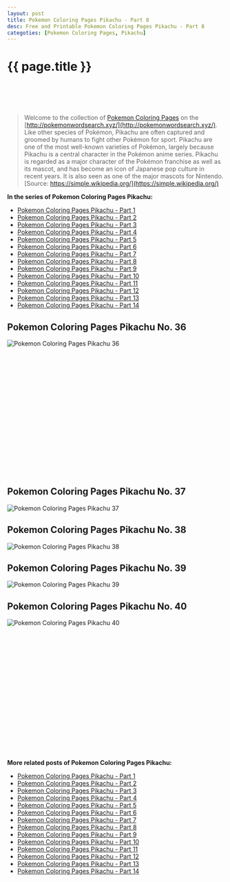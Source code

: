 ```yaml
---
layout: post
title: Pokemon Coloring Pages Pikachu - Part 8
desc: Free and Printable Pokemon Coloring Pages Pikachu - Part 8
categoties: [Pokemon Coloring Pages, Pikachu]
---
```

{{ page.title }}
================
<script async src="//pagead2.googlesyndication.com/pagead/js/adsbygoogle.js"></script><!-- UnderTitleAds --> <ins class="adsbygoogle" style="display:inline-block;width:468px;height:60px" data-ad-client="ca-pub-6753140515841889" data-ad-slot="4010138290"></ins><script> (adsbygoogle = window.adsbygoogle || []).push({}); </script>

> Welcome to the collection of [Pokemon Coloring Pages](http://pokemonwordsearch.xyz/) on the [http://pokemonwordsearch.xyz/](http://pokemonwordsearch.xyz/). Like other species of Pokémon, Pikachu are often captured and groomed by humans to fight other Pokémon for sport. Pikachu are one of the most well-known varieties of Pokémon, largely because Pikachu is a central character in the Pokémon anime series. Pikachu is regarded as a major character of the Pokémon franchise as well as its mascot, and has become an icon of Japanese pop culture in recent years. It is also seen as one of the major mascots for Nintendo. [Source: https://simple.wikipedia.org/](https://simple.wikipedia.org/)

**In the series of Pokemon Coloring Pages Pikachu:**

* [Pokemon Coloring Pages Pikachu - Part 1](http://pokemonwordsearch.xyz/2018/04/26/Pokemon-Coloring-Pages-Pikachu-part-1.html)
* [Pokemon Coloring Pages Pikachu - Part 2](http://pokemonwordsearch.xyz/2018/04/26/Pokemon-Coloring-Pages-Pikachu-part-2.html)
* [Pokemon Coloring Pages Pikachu - Part 3](http://pokemonwordsearch.xyz/2018/04/26/Pokemon-Coloring-Pages-Pikachu-part-3.html)
* [Pokemon Coloring Pages Pikachu - Part 4](http://pokemonwordsearch.xyz/2018/04/26/Pokemon-Coloring-Pages-Pikachu-part-4.html)
* [Pokemon Coloring Pages Pikachu - Part 5](http://pokemonwordsearch.xyz/2018/04/26/Pokemon-Coloring-Pages-Pikachu-part-5.html)
* [Pokemon Coloring Pages Pikachu - Part 6](http://pokemonwordsearch.xyz/2018/04/26/Pokemon-Coloring-Pages-Pikachu-part-6.html)
* [Pokemon Coloring Pages Pikachu - Part 7](http://pokemonwordsearch.xyz/2018/04/26/Pokemon-Coloring-Pages-Pikachu-part-7.html)
* [Pokemon Coloring Pages Pikachu - Part 8](http://pokemonwordsearch.xyz/2018/04/26/Pokemon-Coloring-Pages-Pikachu-part-8.html)
* [Pokemon Coloring Pages Pikachu - Part 9](http://pokemonwordsearch.xyz/2018/04/26/Pokemon-Coloring-Pages-Pikachu-part-9.html)
* [Pokemon Coloring Pages Pikachu - Part 10](http://pokemonwordsearch.xyz/2018/04/26/Pokemon-Coloring-Pages-Pikachu-part-10.html)
* [Pokemon Coloring Pages Pikachu - Part 11](http://pokemonwordsearch.xyz/2018/04/26/Pokemon-Coloring-Pages-Pikachu-part-11.html)
* [Pokemon Coloring Pages Pikachu - Part 12](http://pokemonwordsearch.xyz/2018/04/26/Pokemon-Coloring-Pages-Pikachu-part-12.html)
* [Pokemon Coloring Pages Pikachu - Part 13](http://pokemonwordsearch.xyz/2018/04/26/Pokemon-Coloring-Pages-Pikachu-part-13.html)
* [Pokemon Coloring Pages Pikachu - Part 14](http://pokemonwordsearch.xyz/2018/04/26/Pokemon-Coloring-Pages-Pikachu-part-14.html)

## Pokemon Coloring Pages Pikachu No. 36
![Pokemon Coloring Pages Pikachu 36](http://pokemonwordsearch.xyz/images/Pokemon-Coloring-Pages-Pikachu%20(36).jpg "Pokemon Coloring Pages Pikachu 36")

<script async src="//pagead2.googlesyndication.com/pagead/js/adsbygoogle.js"></script><!-- Texxtonly --><ins class="adsbygoogle" style="display:inline-block;width:336px;height:280px" data-ad-client="ca-pub-6753140515841889" data-ad-slot="3207852233"></ins><script>(adsbygoogle = window.adsbygoogle || []).push({}); </script>

## Pokemon Coloring Pages Pikachu No. 37
![Pokemon Coloring Pages Pikachu 37](http://pokemonwordsearch.xyz/images/Pokemon-Coloring-Pages-Pikachu%20(37).jpg "Pokemon Coloring Pages Pikachu 37")

## Pokemon Coloring Pages Pikachu No. 38
![Pokemon Coloring Pages Pikachu 38](http://pokemonwordsearch.xyz/images/Pokemon-Coloring-Pages-Pikachu%20(38).jpg "Pokemon Coloring Pages Pikachu 38")

## Pokemon Coloring Pages Pikachu No. 39
![Pokemon Coloring Pages Pikachu 39](http://pokemonwordsearch.xyz/images/Pokemon-Coloring-Pages-Pikachu%20(39).jpg "Pokemon Coloring Pages Pikachu 39")

## Pokemon Coloring Pages Pikachu No. 40
![Pokemon Coloring Pages Pikachu 40](http://pokemonwordsearch.xyz/images/Pokemon-Coloring-Pages-Pikachu%20(40).jpg "Pokemon Coloring Pages Pikachu 40")

<script async src="//pagead2.googlesyndication.com/pagead/js/adsbygoogle.js"></script><!-- Texxtonly --><ins class="adsbygoogle" style="display:inline-block;width:336px;height:280px" data-ad-client="ca-pub-6753140515841889" data-ad-slot="3207852233"></ins><script>(adsbygoogle = window.adsbygoogle || []).push({}); </script>

**More related posts of Pokemon Coloring Pages Pikachu:**

* [Pokemon Coloring Pages Pikachu - Part 1](http://pokemonwordsearch.xyz/2018/04/26/Pokemon-Coloring-Pages-Pikachu-part-1.html)
* [Pokemon Coloring Pages Pikachu - Part 2](http://pokemonwordsearch.xyz/2018/04/26/Pokemon-Coloring-Pages-Pikachu-part-2.html)
* [Pokemon Coloring Pages Pikachu - Part 3](http://pokemonwordsearch.xyz/2018/04/26/Pokemon-Coloring-Pages-Pikachu-part-3.html)
* [Pokemon Coloring Pages Pikachu - Part 4](http://pokemonwordsearch.xyz/2018/04/26/Pokemon-Coloring-Pages-Pikachu-part-4.html)
* [Pokemon Coloring Pages Pikachu - Part 5](http://pokemonwordsearch.xyz/2018/04/26/Pokemon-Coloring-Pages-Pikachu-part-5.html)
* [Pokemon Coloring Pages Pikachu - Part 6](http://pokemonwordsearch.xyz/2018/04/26/Pokemon-Coloring-Pages-Pikachu-part-6.html)
* [Pokemon Coloring Pages Pikachu - Part 7](http://pokemonwordsearch.xyz/2018/04/26/Pokemon-Coloring-Pages-Pikachu-part-7.html)
* [Pokemon Coloring Pages Pikachu - Part 8](http://pokemonwordsearch.xyz/2018/04/26/Pokemon-Coloring-Pages-Pikachu-part-8.html)
* [Pokemon Coloring Pages Pikachu - Part 9](http://pokemonwordsearch.xyz/2018/04/26/Pokemon-Coloring-Pages-Pikachu-part-9.html)
* [Pokemon Coloring Pages Pikachu - Part 10](http://pokemonwordsearch.xyz/2018/04/26/Pokemon-Coloring-Pages-Pikachu-part-10.html)
* [Pokemon Coloring Pages Pikachu - Part 11](http://pokemonwordsearch.xyz/2018/04/26/Pokemon-Coloring-Pages-Pikachu-part-11.html)
* [Pokemon Coloring Pages Pikachu - Part 12](http://pokemonwordsearch.xyz/2018/04/26/Pokemon-Coloring-Pages-Pikachu-part-12.html)
* [Pokemon Coloring Pages Pikachu - Part 13](http://pokemonwordsearch.xyz/2018/04/26/Pokemon-Coloring-Pages-Pikachu-part-13.html)
* [Pokemon Coloring Pages Pikachu - Part 14](http://pokemonwordsearch.xyz/2018/04/26/Pokemon-Coloring-Pages-Pikachu-part-14.html)

